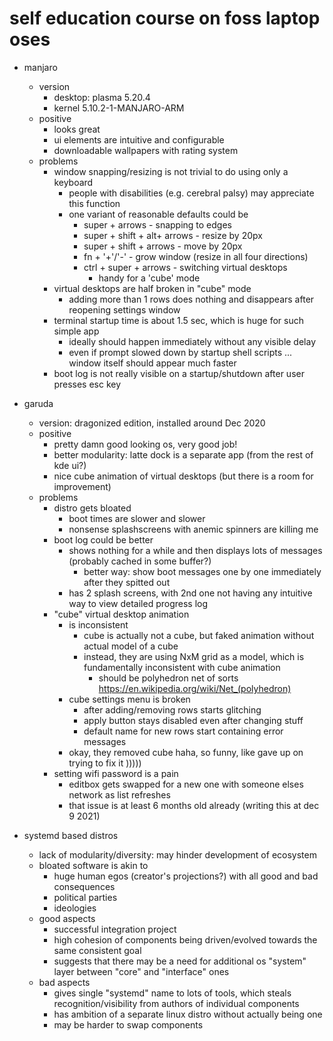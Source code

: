 # self education course on foss laptop oses


- manjaro 
  - version
    - desktop: plasma 5.20.4
    - kernel 5.10.2-1-MANJARO-ARM
  - positive
    - looks great
    - ui elements are intuitive and configurable
    - downloadable wallpapers with rating system
  - problems
    - window snapping/resizing is not trivial to do using only a keyboard
      - people with disabilities (e.g. cerebral palsy) may appreciate this function
      - one variant of reasonable defaults could be
        - super + arrows - snapping to edges
        - super + shift + alt+  arrows - resize by 20px
        - super + shift + arrows - move by 20px
        - fn + '+'/'-' - grow window (resize in all four directions)
        - ctrl + super + arrows - switching virtual desktops
          - handy for a 'cube' mode
    - virtual desktops are half broken in "cube" mode
      - adding more than 1 rows does nothing and disappears after reopening settings window 
    - terminal startup time is about 1.5 sec, which is huge for such simple app
      - ideally should happen immediately without any visible delay
      - even if prompt slowed down by startup shell scripts ... window itself should appear much faster
    - boot log is not really visible on a startup/shutdown after user presses esc key


- garuda
  - version: dragonized edition, installed around Dec 2020
  - positive
    - pretty damn good looking os, very good job!
    - better modularity: latte dock is a separate app (from the rest of kde ui?)
    - nice cube animation of virtual desktops (but there is a room for improvement)
  - problems
    - distro gets bloated
      - boot times are slower and slower
      - nonsense splashscreens with anemic spinners are killing me
    - boot log could be better
      - shows nothing for a while and then displays lots of messages (probably cached in some buffer?)
        - better way: show boot messages one by one immediately after they spitted out
      - has 2 splash screens, with 2nd one not having any intuitive way to view detailed progress log
    - "cube" virtual desktop animation
      - is inconsistent 
        - cube is actually not a cube, but faked animation without actual model of a cube
        - instead, they are using NxM grid as a model, which is fundamentally inconsistent with cube animation
          - should be polyhedron net of sorts https://en.wikipedia.org/wiki/Net_(polyhedron)
      - cube settings menu is broken
        - after adding/removing rows starts glitching
        - apply button stays disabled even after changing stuff
        - default name for new rows start containing error messages
      - okay, they removed cube haha, so funny, like gave up on trying to fix it )))))
    - setting wifi password is a pain
      - editbox gets swapped for a new one with someone elses network as list refreshes
      - that issue is at least 6 months old already (writing this at dec 9 2021)
    
    
- systemd based distros
  - lack of modularity/diversity: may hinder development of ecosystem
  - bloated software is akin to 
    - huge human egos (creator's projections?) with all good and bad consequences
    - political parties
    - ideologies
  - good aspects
    - successful integration project
    - high cohesion of components being driven/evolved towards the same consistent goal
    - suggests that there may be a need for additional os "system" layer between "core" and "interface" ones 
  - bad aspects
    - gives single "systemd" name to lots of tools, which steals recognition/visibility from authors of individual components
    - has ambition of a separate linux distro without actually being one   
    - may be harder to swap components
    
    
  
